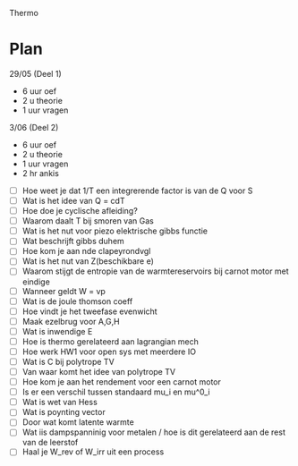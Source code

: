 Thermo

# Plan
29/05 (Deel 1)
- 6 uur oef 
- 2 u theorie 
- 1 uur vragen 

3/06 (Deel 2)
- 6 uur oef 
- 2 u theorie 
- 1 uur vragen 
- 2 hr ankis


- [ ]  Hoe weet je dat 1/T een integrerende factor is van de Q voor S
- [ ]  Wat is het idee van Q = cdT
- [ ]  Hoe doe je cyclische afleiding?
- [ ]  Waarom daalt T bij smoren van Gas
- [ ]  Wat is het nut voor piezo elektrische gibbs functie
- [ ]  Wat beschrijft gibbs duhem
- [ ]  Hoe kom je aan nde clapeyrondvgl
- [ ]  Wat is het nut van Z(beschikbare e)
- [ ]  Waarom stijgt de entropie van de warmtereservoirs bij carnot motor met eindige
- [ ]  Wanneer geldt W = vp
- [ ]  Wat is de joule thomson coeff
- [ ]  Hoe vindt je het tweefase evenwicht
- [ ]  Maak ezelbrug voor A,G,H
- [ ]  Wat is inwendige E
- [ ]  Hoe is thermo gerelateerd aan lagrangian mech
- [ ]  Hoe werk HW1 voor open sys met meerdere IO
- [ ]  Wat is C bij polytrope TV
- [ ]  Van waar komt het idee van polytrope TV
- [ ]  Hoe kom je aan het rendement voor een carnot motor
- [ ]  Is er een verschil tussen standaard mu_i en mu^0_i
- [ ]  Wat is wet van Hess
- [ ]  Wat is poynting vector
- [ ]  Door wat komt latente warmte
- [ ]  Wat iis dampspanninig voor metalen / hoe is dit gerelateerd aan de rest van de leerstof
- [ ]  Haal je W_rev of W_irr uit een process

